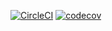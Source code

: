 [![CircleCI](https://circleci.com/gh/iroenu/DatingApp.svg?style=svg)](https://circleci.com/gh/iroenu/DatingApp)
[![codecov](https://codecov.io/gh/iroenu/DatingApp/branch/master/graph/badge.svg)](https://codecov.io/gh/iroenu/DatingApp)